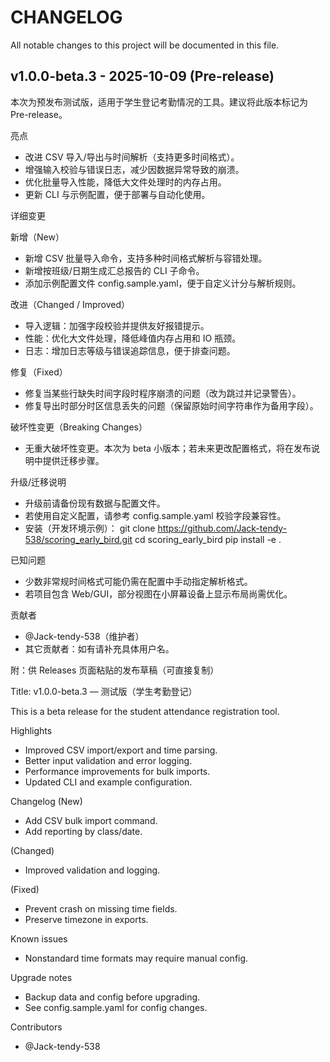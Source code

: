 # CHANGELOG

All notable changes to this project will be documented in this file.

## v1.0.0-beta.3 - 2025-10-09 (Pre-release)

本次为预发布测试版，适用于学生登记考勤情况的工具。建议将此版本标记为 Pre-release。

亮点
- 改进 CSV 导入/导出与时间解析（支持更多时间格式）。
- 增强输入校验与错误日志，减少因数据异常导致的崩溃。
- 优化批量导入性能，降低大文件处理时的内存占用。
- 更新 CLI 与示例配置，便于部署与自动化使用。

详细变更

新增（New）
- 新增 CSV 批量导入命令，支持多种时间格式解析与容错处理。
- 新增按班级/日期生成汇总报告的 CLI 子命令。
- 添加示例配置文件 config.sample.yaml，便于自定义计分与解析规则。

改进（Changed / Improved）
- 导入逻辑：加强字段校验并提供友好报错提示。
- 性能：优化大文件处理，降低峰值内存占用和 IO 瓶颈。
- 日志：增加日志等级与错误追踪信息，便于排查问题。

修复（Fixed）
- 修复当某些行缺失时间字段时程序崩溃的问题（改为跳过并记录警告）。
- 修复导出时部分时区信息丢失的问题（保留原始时间字符串作为备用字段）。

破坏性变更（Breaking Changes）
- 无重大破坏性变更。本次为 beta 小版本；若未来更改配置格式，将在发布说明中提供迁移步骤。

升级/迁移说明
- 升级前请备份现有数据与配置文件。
- 若使用自定义配置，请参考 config.sample.yaml 校验字段兼容性。
- 安装（开发环境示例）：
  git clone https://github.com/Jack-tendy-538/scoring_early_bird.git
  cd scoring_early_bird
  pip install -e .

已知问题
- 少数非常规时间格式可能仍需在配置中手动指定解析格式。
- 若项目包含 Web/GUI，部分视图在小屏幕设备上显示布局尚需优化。

贡献者
- @Jack-tendy-538（维护者）
- 其它贡献者：如有请补充具体用户名。

附：供 Releases 页面粘贴的发布草稿（可直接复制）

Title: v1.0.0-beta.3 — 测试版（学生考勤登记）

This is a beta release for the student attendance registration tool.

Highlights
- Improved CSV import/export and time parsing.
- Better input validation and error logging.
- Performance improvements for bulk imports.
- Updated CLI and example configuration.

Changelog
(New)
- Add CSV bulk import command.
- Add reporting by class/date.

(Changed)
- Improved validation and logging.

(Fixed)
- Prevent crash on missing time fields.
- Preserve timezone in exports.

Known issues
- Nonstandard time formats may require manual config.

Upgrade notes
- Backup data and config before upgrading.
- See config.sample.yaml for config changes.

Contributors
- @Jack-tendy-538